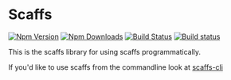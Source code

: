 # Scaffs

[![Npm Version](https://img.shields.io/npm/v/scaffs.svg?style=flat)](https://www.npmjs.com/package/scaffs)
[![Npm Downloads](https://img.shields.io/npm/dm/scaffs.svg?style=flat)](https://www.npmjs.com/package/scaffs)
[![Build Status](https://travis-ci.org/itslenny/scaffs.svg?branch=master)](https://travis-ci.org/itslenny/scaffs)
[![Build status](https://ci.appveyor.com/api/projects/status/olwnfccy11bt7a0i?svg=true)](https://ci.appveyor.com/project/itslenny/scaffs)

This is the scaffs library for using scaffs programmatically.

If you'd like to use scaffs from the commandline look at [scaffs-cli](https://www.npmjs.com/package/scaffs-cli)